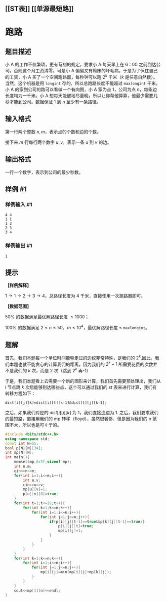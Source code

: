 ## [[ST表]] [[单源最短路]]
# 跑路

## 题目描述

小 A 的工作不仅繁琐，更有苛刻的规定，要求小 A 每天早上在 $6:00$ 之前到达公司，否则这个月工资清零。可是小 A 偏偏又有赖床的坏毛病。于是为了保住自己的工资，小 A 买了一个空间跑路器，每秒钟可以跑 $2^k$ 千米（$k$ 是任意自然数）。当然，这个机器是用 `longint` 存的，所以总跑路长度不能超过 `maxlongint` 千米。小 A 的家到公司的路可以看做一个有向图，小 A 家为点 $1$，公司为点 $n$，每条边长度均为一千米。小 A 想每天能醒地尽量晚，所以让你帮他算算，他最少需要几秒才能到公司。数据保证 $1$ 到 $n$ 至少有一条路径。

## 输入格式

第一行两个整数 $n,m$，表示点的个数和边的个数。

接下来 $m$ 行每行两个数字 $u,v$，表示一条 $u$ 到 $v$ 的边。

## 输出格式

一行一个数字，表示到公司的最少秒数。

## 样例 #1

### 样例输入 #1

```
4 4
1 1
1 2
2 3
3 4
```

### 样例输出 #1

```
1
```

## 提示

**【样例解释】**

$1 \to 1 \to 2 \to 3 \to 4$，总路径长度为 $4$ 千米，直接使用一次跑路器即可。

**【数据范围】**

$50\%$ 的数据满足最优解路径长度 $\leq 1000$；

$100\%$ 的数据满足 $2\leq n \leq 50$，$m \leq 10 ^ 4$，最优解路径长度 $\leq$ `maxlongint`。

## 题解
首先，我们本题每一个单位时间能够走过的边权非常特殊，是我们的 $2^k$,因此，我们本题也就不能贪心的计算我们的距离，因为我们的 $2^k-1$ 所需要花费的次数并不是我们的 $k$ 次，而是 2 次（跳到 $2^k$ 再-1）

于是，我们本题看上去需要一个新的图形来计算，我们首先需要预处理出，我们从 i 节点跳 $k$ 次后能够到达哪些点，这个可以通过我们的 $st$ 表来进行计算，我们有转移方程如下：
```
dist[i][j][k]=dist[i][t][k-1]&dist[t][j][k-1];
```

之后，如果我们对应的 $dist[i][j][k]$ 为 1，我们直接连边为 1. 之后，我们要求我们的最短路，直接用我们的 mp 转移（floyd），虽然很奢侈，但是因为我们的 n 范围不大，所以也是可彳亍的。

```cpp
#include <bits/stdc++.h>
using namespace std;
const int N=55;
bool p[N][N][34];
int mp[N][N];
int main(){
	memset(mp,0x3f,sizeof mp);
	int n,m;
	cin>>n>>m;
	for(int i=1;i<=m;i++){
		int u,v;
		cin>>u>>v;
		mp[u][v]=1;
		p[u][v][0]=true;
	}
	for(int t=1;t<=32;t++){
		for(int k=1;k<=n;k++){
			for(int i=1;i<=n;i++){
				for(int j=1;j<=n;j++){
					if(p[i][j][t-1]==true&&p[k][j][t-1]==true){
						p[i][j][t]=true;
						mp[i][j]=1;
					}
				}
			}
		}
	}
	for(int k=1;k<=n;k++){
		for(int i=1;i<=n;i++){
			for(int j=1;j<=n;j++){
				mp[i][j]=min(mp[i][j]+mp[k][j]);
			}
		}
	}
	cout<<mp[1][n]<<endl;
}
```